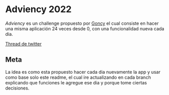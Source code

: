# Adviency 2022

_Adviency_ es un challenge propuesto por [Goncy](https://twitter.com/goncy) el cual consiste en hacer una misma aplicación 24 veces desde 0, con una funcionalidad nueva cada dia.

[Thread de twitter](https://twitter.com/goncy/status/1597581740746637314)

## Meta

La idea es como esta propuesto hacer cada dia nuevamente la app y usar como base solo este readme, el cual ire actualizando en cada branch explicando que funciones le agregue ese dia y porque tome ciertas decisiones.
